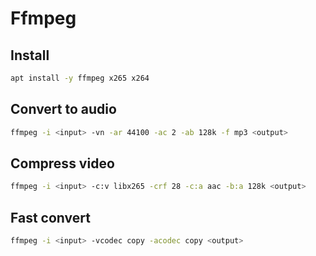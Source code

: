 # Ffmpeg

## Install

```bash
apt install -y ffmpeg x265 x264
```

## Convert to audio

```bash
ffmpeg -i <input> -vn -ar 44100 -ac 2 -ab 128k -f mp3 <output>
```

## Compress video

```bash
ffmpeg -i <input> -c:v libx265 -crf 28 -c:a aac -b:a 128k <output>
```

## Fast convert

```bash
ffmpeg -i <input> -vcodec copy -acodec copy <output>
```
